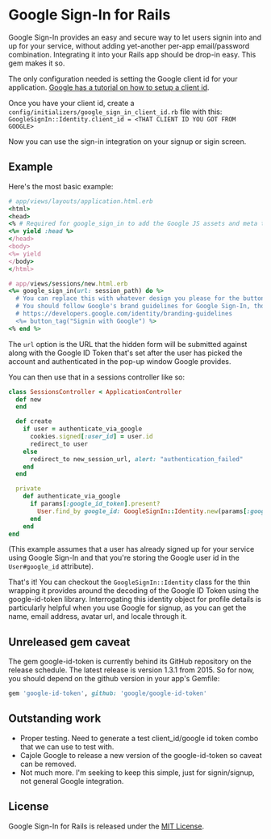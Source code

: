 # Google Sign-In for Rails

Google Sign-In provides an easy and secure way to let users signin into and up for your service,
without adding yet-another per-app email/password combination. Integrating it into your Rails app
should be drop-in easy. This gem makes it so.

The only configuration needed is setting the Google client id for your application. [Google has a
tutorial on how to setup a client id](https://developers.google.com/identity/sign-in/web/server-side-flow#step_1_create_a_client_id_and_client_secret).

Once you have your client id, create a `config/initializers/google_sign_in_client_id.rb` file with this:
`GoogleSignIn::Identity.client_id = <THAT CLIENT ID YOU GOT FROM GOOGLE>`

Now you can use the sign-in integration on your signup or sigin screen. 

## Example

Here's the most basic example:

```ruby
# app/views/layouts/application.html.erb
<html>
<head>
<% # Required for google_sign_in to add the Google JS assets and meta tags! %>
<%= yield :head %>
</head>
<body>
<%= yield
</body>
</html>

# app/views/sessions/new.html.erb
<%= google_sign_in(url: session_path) do %>
  # You can replace this with whatever design you please for the button.
  # You should follow Google's brand guidelines for Google Sign-In, though:
  # https://developers.google.com/identity/branding-guidelines
  <%= button_tag("Signin with Google") %>
<% end %>
```

The `url` option is the URL that the hidden form will be submitted against along with the Google ID Token
that's set after the user has picked the account and authenticated in the pop-up window Google provides.

You can then use that in a sessions controller like so:

```ruby
class SessionsController < ApplicationController
  def new
  end

  def create
    if user = authenticate_via_google
      cookies.signed[:user_id] = user.id
      redirect_to user
    else
      redirect_to new_session_url, alert: "authentication_failed"
    end
  end

  private
    def authenticate_via_google
      if params[:google_id_token].present?
        User.find_by google_id: GoogleSignIn::Identity.new(params[:google_id_token]).user_id
      end
    end
end
```

(This example assumes that a user has already signed up for your service using Google Sign-In and that
you're storing the Google user id in the `User#google_id` attribute).

That's it! You can checkout the `GoogleSignIn::Identity` class for the thin wrapping it provides around
the decoding of the Google ID Token using the google-id-token library. Interrogating this identity object
for profile details is particularly helpful when you use Google for signup, as you can get the name, email
address, avatar url, and locale through it.

## Unreleased gem caveat

The gem google-id-token is currently behind its GitHub repository on the release schedule. The latest release
is version 1.3.1 from 2015. So for now, you should depend on the github version in your app's Gemfile:

```ruby
gem 'google-id-token', github: 'google/google-id-token'
```

## Outstanding work

- Proper testing. Need to generate a test client_id/google id token combo that we can use to test with.
- Cajole Google to release a new version of the google-id-token so caveat can be removed.
- Not much more. I'm seeking to keep this simple, just for signin/signup, not general Google integration.

## License

Google Sign-In for Rails is released under the [MIT License](https://opensource.org/licenses/MIT).
